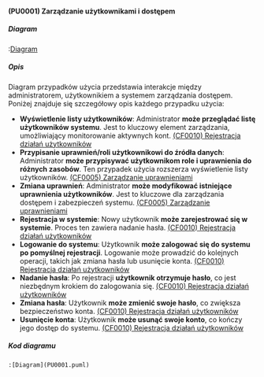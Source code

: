 #### (PU0001) Zarządzanie użytkownikami i dostępem

##### Diagram

:[Diagram](PU0001.puml)


##### Opis

Diagram przypadków użycia przedstawia interakcje między administratorem, użytkownikiem a systemem zarządzania dostępem. Poniżej znajduje się szczegółowy opis każdego przypadku użycia:

*   **Wyświetlenie listy użytkowników**: Administrator **może przeglądać listę użytkowników systemu**. Jest to kluczowy element zarządzania, umożliwiający monitorowanie aktywnych kont.
    [(CF0010) Rejestracja działań użytkowników](../../3.wizja.systemu/3.3.cechy.funkcjonalne/cechy.funkcjonalne/CF0010.md)
*   **Przypisanie uprawnień/roli użytkownikowi do źródła danych**: Administrator **może przypisywać użytkownikom role i uprawnienia do różnych zasobów**. Ten przypadek użycia rozszerza wyświetlenie listy użytkowników.
    [(CF0005) Zarządzanie uprawnieniami](../../3.wizja.systemu/3.3.cechy.funkcjonalne/cechy.funkcjonalne/CF0005.md)
*   **Zmiana uprawnień**: Administrator **może modyfikować istniejące uprawnienia użytkowników**. Jest to kluczowe dla zarządzania dostępem i zabezpieczeń systemu.
    [(CF0005) Zarządzanie uprawnieniami](../../3.wizja.systemu/3.3.cechy.funkcjonalne/cechy.funkcjonalne/CF0005.md)
*   **Rejestracja w systemie**: Nowy użytkownik **może zarejestrować się w systemie**. Proces ten zawiera nadanie hasła.
    [(CF0010) Rejestracja działań użytkowników](../../3.wizja.systemu/3.3.cechy.funkcjonalne/cechy.funkcjonalne/CF0010.md)
*   **Logowanie do systemu**: Użytkownik **może zalogować się do systemu po pomyślnej rejestracji**. Logowanie może prowadzić do kolejnych operacji, takich jak zmiana hasła lub usunięcie konta.
    [(CF0010) Rejestracja działań użytkowników](../../3.wizja.systemu/3.3.cechy.funkcjonalne/cechy.funkcjonalne/CF0010.md)
*   **Nadanie hasła**: Po rejestracji **użytkownik otrzymuje hasło**, co jest niezbędnym krokiem do zalogowania się.
    [(CF0010) Rejestracja działań użytkowników](../../3.wizja.systemu/3.3.cechy.funkcjonalne/cechy.funkcjonalne/CF0010.md)
*   **Zmiana hasła**: Użytkownik **może zmienić swoje hasło**, co zwiększa bezpieczeństwo konta.
    [(CF0010) Rejestracja działań użytkowników](../../3.wizja.systemu/3.3.cechy.funkcjonalne/cechy.funkcjonalne/CF0010.md)
*   **Usunięcie konta**: Użytkownik **może usunąć swoje konto**, co kończy jego dostęp do systemu.
    [(CF0010) Rejestracja działań użytkowników](../../3.wizja.systemu/3.3.cechy.funkcjonalne/cechy.funkcjonalne/CF0010.md)
##### Kod diagramu
```
:[Diagram](PU0001.puml)
```

